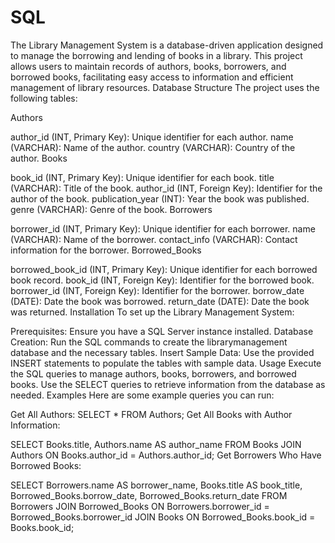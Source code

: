 # SQL
The Library Management System is a database-driven application designed to manage the borrowing and lending of books in a library. This project allows users to maintain records of authors, books, borrowers, and borrowed books, facilitating easy access to information and efficient management of library resources.
Database Structure
The project uses the following tables:

Authors

author_id (INT, Primary Key): Unique identifier for each author.
name (VARCHAR): Name of the author.
country (VARCHAR): Country of the author.
Books

book_id (INT, Primary Key): Unique identifier for each book.
title (VARCHAR): Title of the book.
author_id (INT, Foreign Key): Identifier for the author of the book.
publication_year (INT): Year the book was published.
genre (VARCHAR): Genre of the book.
Borrowers

borrower_id (INT, Primary Key): Unique identifier for each borrower.
name (VARCHAR): Name of the borrower.
contact_info (VARCHAR): Contact information for the borrower.
Borrowed_Books

borrowed_book_id (INT, Primary Key): Unique identifier for each borrowed book record.
book_id (INT, Foreign Key): Identifier for the borrowed book.
borrower_id (INT, Foreign Key): Identifier for the borrower.
borrow_date (DATE): Date the book was borrowed.
return_date (DATE): Date the book was returned.
Installation
To set up the Library Management System:

Prerequisites: Ensure you have a SQL Server instance installed.
Database Creation: Run the SQL commands to create the librarymanagement database and the necessary tables.
Insert Sample Data: Use the provided INSERT statements to populate the tables with sample data.
Usage
Execute the SQL queries to manage authors, books, borrowers, and borrowed books.
Use the SELECT queries to retrieve information from the database as needed.
Examples
Here are some example queries you can run:

Get All Authors:
SELECT * FROM Authors;
Get All Books with Author Information:

SELECT Books.title, Authors.name AS author_name
FROM Books
JOIN Authors ON Books.author_id = Authors.author_id;
Get Borrowers Who Have Borrowed Books:

SELECT 
    Borrowers.name AS borrower_name,
    Books.title AS book_title,
    Borrowed_Books.borrow_date,
    Borrowed_Books.return_date
FROM 
    Borrowers
JOIN 
    Borrowed_Books ON Borrowers.borrower_id = Borrowed_Books.borrower_id
JOIN 
    Books ON Borrowed_Books.book_id = Books.book_id;
